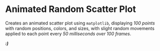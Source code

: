 # Animated Random Scatter Plot

Creates an animated scatter plot using `matplotlib`, displaying *100 points* with random positions, colors, and sizes, with slight random movements applied to each point every *50 milliseconds over 100 frames*.

***:)***